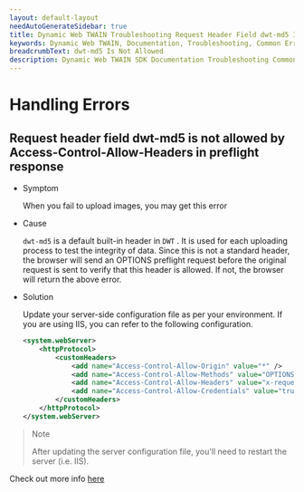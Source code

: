 ```yaml
---
layout: default-layout
needAutoGenerateSidebar: true
title: Dynamic Web TWAIN Troubleshooting Request Header Field dwt-md5 Is Not Allowed By Access-Control-Allow-Headers In Preflight Response
keywords: Dynamic Web TWAIN, Documentation, Troubleshooting, Common Errors, dwt-md5 Is Not Allowed
breadcrumbText: dwt-md5 Is Not Allowed
description: Dynamic Web TWAIN SDK Documentation Troubleshooting Common Errors dwt-md5 Is Not Allowed Page
---
```


# Handling Errors

## Request header field dwt-md5 is not allowed by Access-Control-Allow-Headers in preflight response

* Symptom

	When you fail to upload images, you may get this error

* Cause

	`dwt-md5` is a default built-in header in `DWT` . It is used for each uploading process to test the integrity of data. Since this is not a standard header, the browser will send an OPTIONS preflight request before the original request is sent to verify that this header is allowed. If not, the browser will return the above error.

* Solution

	Update your server-side configuration file as per your environment. If you are using IIS, you can refer to the following configuration.

	``` xml
	<system.webServer>
	    <httpProtocol>
	        <customHeaders>
	            <add name="Access-Control-Allow-Origin" value="*" />
	            <add name="Access-Control-Allow-Methods" value="OPTIONS, POST, GET, PUT" />
	            <add name="Access-Control-Allow-Headers" value="x-requested-with, dwt-md5" />
	            <add name="Access-Control-Allow-Credentials" value="true" />
	        </customHeaders>
	    </httpProtocol>
	</system.webServer>
	```

> Note
>  
> After updating the server configuration file, you'll need to restart the server (i.e. IIS).

Check out more info [here](https://fetch.spec.whatwg.org/#http-cors-protocol)
